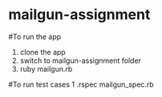 # mailgun-assignment
#To run the app
   1. clone the app
   2. switch to mailgun-assignment folder
   3. ruby mailgun.rb

#To run test cases
  1 .rspec mailgun_spec.rb
